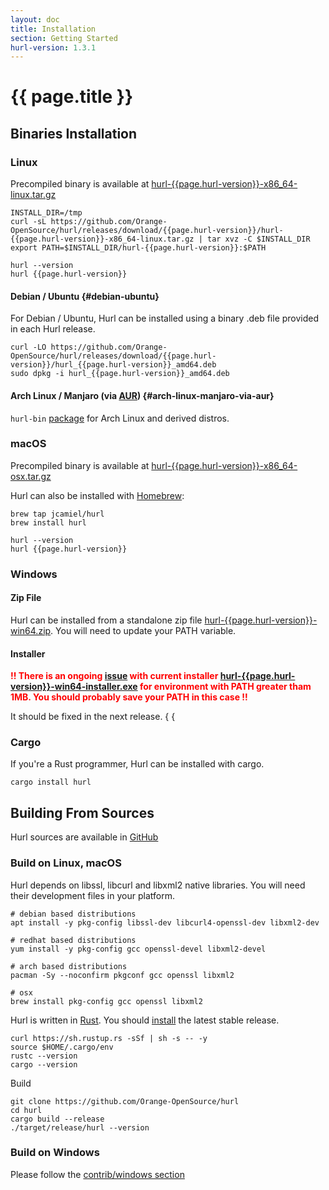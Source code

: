 ```yaml
---
layout: doc
title: Installation
section: Getting Started
hurl-version: 1.3.1
---
```

# {{ page.title }}

## Binaries Installation

### Linux

Precompiled binary is available at [hurl-{{page.hurl-version}}-x86_64-linux.tar.gz](https://github.com/Orange-OpenSource/hurl/releases/download/{{page.hurl-version}}/hurl-{{page.hurl-version}}-x86_64-linux.tar.gz)

```
INSTALL_DIR=/tmp
curl -sL https://github.com/Orange-OpenSource/hurl/releases/download/{{page.hurl-version}}/hurl-{{page.hurl-version}}-x86_64-linux.tar.gz | tar xvz -C $INSTALL_DIR
export PATH=$INSTALL_DIR/hurl-{{page.hurl-version}}:$PATH

hurl --version
hurl {{page.hurl-version}}
```


#### Debian / Ubuntu {#debian-ubuntu}

For Debian / Ubuntu, Hurl can be installed using a binary .deb file provided in each Hurl release.

```
curl -LO https://github.com/Orange-OpenSource/hurl/releases/download/{{page.hurl-version}}/hurl_{{page.hurl-version}}_amd64.deb
sudo dpkg -i hurl_{{page.hurl-version}}_amd64.deb
```

#### Arch Linux / Manjaro (via [AUR](https://wiki.archlinux.org/index.php/Arch_User_Repository)) {#arch-linux-manjaro-via-aur}

`hurl-bin` [package](https://aur.archlinux.org/packages/hurl-bin/) for Arch Linux and derived distros.

### macOS

Precompiled binary is available at [hurl-{{page.hurl-version}}-x86_64-osx.tar.gz](https://github.com/Orange-OpenSource/hurl/releases/download/{{page.hurl-version}}/hurl-{{page.hurl-version}}-x86_64-osx.tar.gz)

Hurl can also be installed with [Homebrew](https://brew.sh):

```
brew tap jcamiel/hurl
brew install hurl

hurl --version
hurl {{page.hurl-version}}
```

### Windows

#### Zip File

Hurl can be installed from a standalone zip file [hurl-{{page.hurl-version}}-win64.zip](https://github.com/Orange-OpenSource/hurl/releases/download/{{page.hurl-version}}/hurl-{{page.hurl-version}}-win64.zip).
You will need to update your PATH variable.


#### Installer

<span style="color:red">**!! There is an ongoing [issue](https://github.com/Orange-OpenSource/hurl/issues/267) with current installer [hurl-{{page.hurl-version}}-win64-installer.exe](https://github.com/Orange-OpenSource/hurl/releases/download/{{page.hurl-version}}/hurl-{{page.hurl-version}}-win64-installer.exe) 
for environment with PATH greater tham 1MB. You should probably save your PATH in this case !!**</span>

It should be fixed in the next release. { {

### Cargo

If you're a Rust programmer, Hurl can be installed with cargo.

```
cargo install hurl
```

## Building From Sources

Hurl sources are available in [GitHub](https://github.com/Orange-OpenSource/hurl)

### Build on Linux, macOS

Hurl depends on libssl, libcurl and libxml2 native libraries. You will need their development files in your platform.

```shell
# debian based distributions
apt install -y pkg-config libssl-dev libcurl4-openssl-dev libxml2-dev

# redhat based distributions
yum install -y pkg-config gcc openssl-devel libxml2-devel

# arch based distributions
pacman -Sy --noconfirm pkgconf gcc openssl libxml2

# osx
brew install pkg-config gcc openssl libxml2
```

Hurl is written in [Rust](https://www.rust-lang.org/). You should [install](https://www.rust-lang.org/tools/install) 
the latest stable release.

```shell
curl https://sh.rustup.rs -sSf | sh -s -- -y
source $HOME/.cargo/env
rustc --version
cargo --version
```

Build

```shell
git clone https://github.com/Orange-OpenSource/hurl
cd hurl
cargo build --release
./target/release/hurl --version
```

### Build on Windows

Please follow the [contrib/windows section](https://github.com/Orange-OpenSource/hurl/contrib/windows/README.md)




